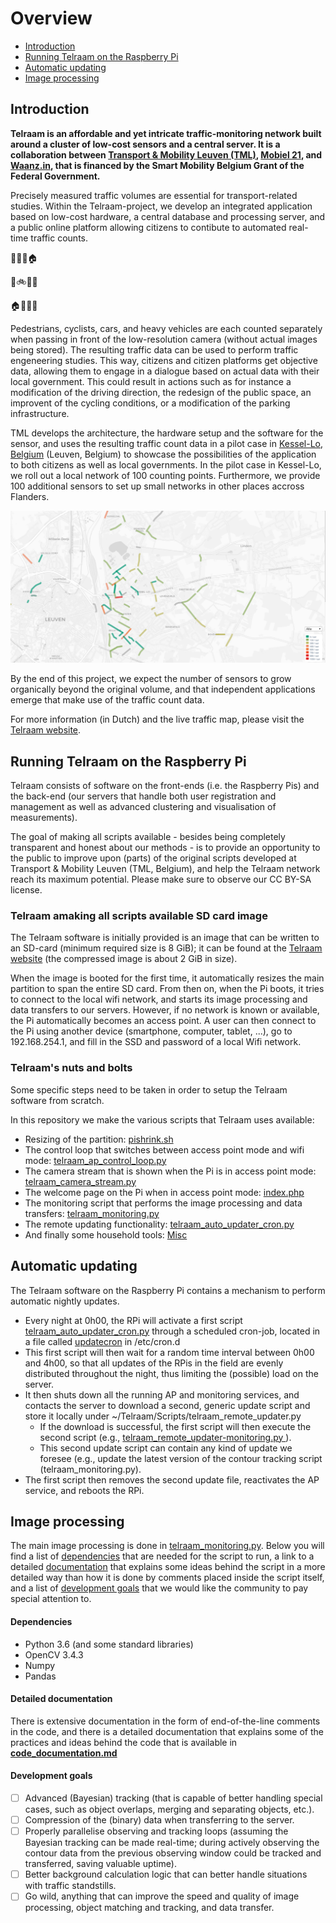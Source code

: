 # Overview

* [Introduction](https://github.com/Telraam/Telraam-RPi#introduction)
* [Running Telraam on the Raspberry Pi](https://github.com/Telraam/Telraam-RPi#running-telraam-on-the-raspberry-pi)
* [Automatic updating](https://github.com/Telraam/Telraam-RPi#automatic-updating)
* [Image processing](https://github.com/Telraam/Telraam-RPi#image-processing)

## Introduction

**Telraam is an affordable and yet intricate traffic-monitoring network built around a cluster of low-cost sensors and a central server. It is a collaboration between [Transport & Mobility Leuven (TML)](https://www.tmleuven.be/en/), [Mobiel 21](https://www.mobiel21.be/), and [Waanz.in](https://waanz.in/), that is financed by the Smart Mobility Belgium Grant of the Federal Government.**

Precisely measured traffic volumes are essential for transport-related studies. Within the Telraam-project, we develop an integrated application based on low-cost hardware, a central database and processing server, and a public online platform allowing citizens to contibute to automated real-time traffic counts.

:office::hotel::deciduous_tree::house:

:runner::bike::car::articulated_lorry:

:house::deciduous_tree::office::hotel:

Pedestrians, cyclists, cars, and heavy vehicles are each counted separately when passing in front of the low-resolution camera (without actual images being stored). The resulting traffic data can be used to perform traffic engeneering studies. This way, citizens and citizen platforms get objective data, allowing them to engage in a dialogue based on actual data with their local government. This could result in actions such as for instance a modification of the driving direction, the redesign of the public space, an improvent of the cycling conditions, or a modification of the parking infrastructure.

TML develops the architecture, the hardware setup and the software for the sensor, and uses the resulting traffic count data in a pilot case in [Kessel-Lo, Belgium](https://www.google.com/maps/place/Kessel-Lo,+3010+Leuven/) (Leuven, Belgium) to showcase the possibilities of the application to both citizens as well as local governments. In the pilot case in Kessel-Lo, we roll out a local network of 100 counting points. Furthermore, we provide 100 additional sensors to set up small networks in other places accross Flanders. 

![Telraam pilot in Kessel-Lo, Belgium](./Misc/telraam-kessel-lo-map.png)

By the end of this project, we expect the number of sensors to grow organically beyond the original volume, and that independent applications emerge that make use of the traffic count data.

For more information (in Dutch) and the live traffic map, please visit the [Telraam website](https://telraam.net/).

## Running Telraam on the Raspberry Pi

Telraam consists of software on the front-ends (i.e. the Raspberry Pis) and the back-end (our servers that handle both user registration and management as well as advanced clustering and visualisation of measurements).

The goal of making all scripts available - besides being completely transparent and honest about our methods - is to provide an opportunity to the public to improve upon (parts) of the original scripts developed at Transport & Mobility Leuven (TML, Belgium), and help the Telraam network reach its maximum potential. Please make sure to observe our CC BY-SA license.

### Telraam amaking all scripts available SD card image

The Telraam software is initially provided is an image that can be written to an SD-card (minimum required size is 8 GiB); it can be found at the [Telraam website](https://telraam-api.net/telraam-sd-image.zip) (the compressed image is about 2 GiB in size).

When the image is booted for the first time, it automatically resizes the main partition to span the entire SD card. From then on, when the Pi boots, it tries to connect to the local wifi network, and starts its image processing and data transfers to our servers. However, if no network is known or available, the Pi automatically becomes an access point. A user can then connect to the Pi using another device (smartphone, computer, tablet, ...), go to 192.168.254.1, and fill in the SSD and password of a local Wifi network.  

### Telraam's nuts and bolts

Some specific steps need to be taken in order to setup the Telraam software from scratch. 

In this repository we make the various scripts that Telraam uses available:
* Resizing of the partition: [pishrink.sh](./Shrink%20SD%20image/pishrink.sh)
* The control loop that switches between access point mode and wifi mode: [telraam_ap_control_loop.py](./Access%20point/telraam_ap_control_loop.py)
* The camera stream that is shown when the Pi is in access point mode: [telraam_camera_stream.py](./Access%20point/telraam_camera_stream.py)
* The welcome page on the Pi when in access point mode: [index.php](./Access%20point/index.php)
* The monitoring script that performs the image processing and data transfers: [telraam_monitoring.py](./Image%20processing/telraam_monitoring.py)
* The remote updating functionality: [telraam_auto_updater_cron.py](./Remote%20updating/telraam_auto_updater_cron.py)
* And finally some household tools: [Misc](./Misc/)

## Automatic updating

The Telraam software on the Raspberry Pi contains a mechanism to perform automatic nightly updates.

* Every night at 0h00, the RPi will activate a first script [telraam_auto_updater_cron.py](./Remote%20updating/telraam_auto_updater_cron.py) through a scheduled cron-job, located in a file called [updatecron](./Remote%20updating/updatecron) in /etc/cron.d
* This first script will then wait for a random time interval between 0h00 and 4h00, so that all updates of the RPis in the field are evenly distributed throughout the night, thus limiting the (possible) load on the server.
* It then shuts down all the running AP and monitoring services, and contacts the server to download a second, generic update script and store it locally under ~/Telraam/Scripts/telraam_remote_updater.py
    * If the download is successful, the first script will then execute the second script (e.g., [telraam_remote_updater-monitoring.py
](./Remote%20updating/telraam_remote_updater-monitoring.py)).
    * This second update script can contain any kind of update we foresee (e.g., update the latest version of  the contour tracking script (telraam_monitoring.py).
* The first script then removes the second update file, reactivates the AP service, and reboots the RPi.

## Image processing

The main image processing is done in [telraam_monitoring.py](./Image%20processing/telraam_monitoring.py). Below you will find a list of [dependencies](https://github.com/Telraam/Telraam-RPi#dependencies) that are needed for the script to run, a link to a detailed [documentation](https://github.com/Telraam/Telraam-RPi#detailed-documentation) that explains some ideas behind the script in a more detailed way than how it is done by comments placed inside the script itself, and a list of [development goals](https://github.com/Telraam/Telraam-RPi#development-goals) that we would like the community to pay special attention to.

#### Dependencies

- Python 3.6 (and some standard libraries)
- OpenCV 3.4.3
- Numpy
- Pandas

#### Detailed documentation

There is extensive documentation in the form of end-of-the-line comments in the code, and there is a detailed documentation that explains some of the practices and ideas behind the code that is available in **[code_documentation.md](./Image%20processing/code_documentation.md)**

#### Development goals

- [ ] Advanced (Bayesian) tracking (that is capable of better handling special cases, such as object overlaps, merging and separating objects, etc.).
- [ ] Compression of the (binary) data when transferring to the server.
- [ ] Properly parallelise observing and tracking loops (assuming the Bayesian tracking can be made real-time; during actively observing the contour data from the previous observing window could be tracked and transferred, saving valuable uptime).
- [ ] Better background calculation logic that can better handle situations with traffic standstills.
- [ ] Go wild, anything that can improve the speed and quality of image processing, object matching and tracking, and data transfer.
